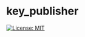 # key_publisher

[![License: MIT](https://img.shields.io/badge/License-MIT-yellow.svg)](https://opensource.org/licenses/MIT)
